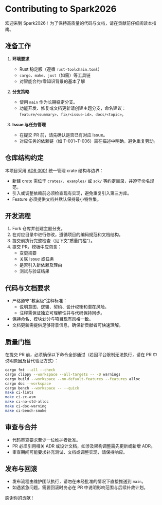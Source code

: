 # Contributing to Spark2026

欢迎来到 Spark2026！为了保持高质量的代码与文档，请在贡献前仔细阅读本指南。

## 准备工作

1. **环境要求**
   - Rust 稳定版（遵循 `rust-toolchain.toml`）
   - `cargo`、`make`、`just`（如需）等工具链
   - 对智能合约/零知识背景的基本了解

2. **分支策略**
   - 使用 `main` 作为长期稳定分支。
   - 功能开发、修复或文档更新请创建主题分支，命名建议：`feature/<summary>`、`fix/<issue-id>`、`docs/<topic>`。

3. **Issue 与任务管理**
   - 在提交 PR 前，请先确认是否已有对应 Issue。
   - 对应任务的依赖链（如 T-001~T-006）需在描述中明确，避免重复劳动。

## 仓库结构约定

本项目采用 [ADR 0001](docs/adr/0001-crate-structure-and-governance.md) 统一管理 crate 结构与边界：

- 新建 crate 需位于 `crates/`、`examples/` 或 `sdk/` 等约定目录，并遵守命名规范。
- 引入或调整依赖前必须检查现有实现，避免重复引入第三方库。
- Feature 必须提供文档并默认保持最小特性集。

## 开发流程

1. Fork 仓库并创建主题分支。
2. 在对应目录中进行修改，遵循项目的编码规范和文档结构。
3. 提交前执行完整检查（见下文“质量门槛”）。
4. 提交 PR，模板中应包含：
   - 变更摘要
   - 关联 Issue 或任务
   - 是否引入新依赖及理由
   - 测试与验证结果

## 代码与文档要求

- 严格遵守“教案级”注释标准：
  - 说明意图、逻辑、契约、设计权衡和潜在风险。
  - 注释需保证独立可理解性并与代码保持同步。
- 保持命名、模块划分与项目现有风格一致。
- 文档更新需提供足够背景信息，确保新贡献者可快速理解。

## 质量门槛

在提交 PR 前，必须确保以下命令全部通过（若因平台限制无法执行，请在 PR 中说明原因及替代验证方式）：

```bash
cargo fmt --all --check
cargo clippy --workspace --all-targets -- -D warnings
cargo build --workspace --no-default-features --features alloc
cargo doc --workspace
cargo bench --workspace -- --quick
make ci-lints
make ci-zc-asm
make ci-no-std-alloc
make ci-doc-warning
make ci-bench-smoke
```

## 审查与合并

- 代码审查要求至少一位维护者批准。
- PR 必须引用相关 ADR 或设计文档，如涉及架构调整需先更新或新增 ADR。
- 审查期间可能要求补充测试、文档或调整实现，请保持响应。

## 发布与回滚

- 发布流程由维护团队执行，请勿在未经批准的情况下直接推送到 `main`。
- 如遇紧急问题，需要回滚时务必在 PR 中说明影响范围与后续补救计划。

感谢你的贡献！
